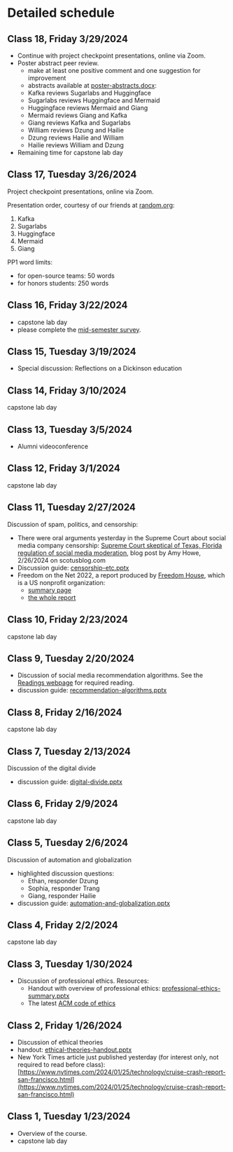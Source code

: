 # Detailed schedule

<!--

Eliminated??
* Discussion of blockchain and cryptocurrency. See the [Readings
  webpage](../readings.md) for required reading and activities. **Note
  the instructions about no dicussion question -- link to an article
  instead.**
* No class -- instructor away at a conference.
* Informal discussion: *Reflections on trusting trust*
  - optional reading: 
    *  [Reflections on trusting
    trust](https://dl.acm.org/doi/10.1145/358198.358210), Turing award
    lecture by Ken Thompson, published in Communications of the ACM,
    Volume 27, Issue 8, Aug 1984, pp 761–763,
    [https://doi.org/10.1145/358198.358210](https://doi.org/10.1145/358198.358210)
  - optional tools for playing with Ken Thompson's idea:
    [self-rep-tools.zip](class24/self-rep-tools.zip)
  - some possible discussion questions:
    1. Does this mean we cannot actually trust the implementation of
       any computer system, whether or not it is open source?
    2. What are the practical implications of this?
	3. Do you think Thompson-style Easter eggs are hidden in
       e.g. Windows, MacOS, Linux?
    4. What would it take for you to actually trust a computer system?



## Class 28, Friday 5/3/2024

* Informal discussion: *Big ideas in computing*
  - optional reading: The list of recent [Turing award
    winners](https://en.wikipedia.org/wiki/Turing_Award) on
    Wikipedia. In class we will focus on the era 2006-2022.


## Class 27, Tuesday 4/30/2024

Afternoon tea party at the instructor's house (attendance
optional). Please see invitation sent by email for details. Feel free
to arrive any time after 3:00 PM -- you are not required to be on time
for this class!


## Class 26, Friday 4/26/2024

capstone lab day


## Class 25, Tuesday 4/23/2024

* Please complete the [official feedback form](https://dickinson.campuslabs.com/courseeval/) for this course.

* Informal discussion: portrayal of computation in movies, TV, and literature
  - No preparation required.
  - If you get a chance, try to think of a few examples for discussion.


## Class 24, Friday 4/19/2024

capstone lab day

## Class 23, Tuesday 4/16/2024
 
* Informal discussion: ChatGPT and generative AI
  - optional reading: [Issue
    183](https://www.deeplearning.ai/the-batch/issue-183/) of The
    Batch, by Andrew Ng and DeepLearning.AI, February 8, 2024.
* Remaining time for capstone lab

 
## Class 22, Friday 4/12/2024

capstone lab day

## Class 21, Tuesday 4/9/2024

* NQP8: gender and tech (based on 4/8 Amy Diehl event)

## Class 20, Friday 4/5/2024

Poster peer review + capstone lab day

Posters for review:
* [Oppia](class20/Oppia_CESPosterDraft.pdf)
* [Genetic algorithm research](class20/ShakerCheckPosterDraft.pptx)
* [Transformers](class20/transformers.pptx)


## Class 19, Tuesday 4/2/2024

* NQP7: Discussion of DuoLingo and human computing. See the [Readings
  webpage](../readings.md) for required reading/viewing.


-->

## Class 18, Friday 3/29/2024

* Continue with project checkpoint presentations, online via Zoom.
* Poster abstract peer review. 
  - make at least one positive comment and one suggestion for improvement
  - abstracts available at [poster-abstracts.docx](https://dickinson0-my.sharepoint.com/:w:/g/personal/jmac_dickinson_edu/EWdhXAfQa0xFuDsmx4ZFUbcBElioZMSnvnFe52AZbc7-eA?e=PyQvgm):
  - Kafka reviews Sugarlabs and Huggingface
  - Sugarlabs reviews Huggingface and Mermaid
  - Huggingface reviews Mermaid and Giang
  - Mermaid reviews Giang and Kafka
  - Giang reviews Kafka and Sugarlabs
  - William reviews Dzung and Hailie 
  - Dzung reviews Hailie and William
  - Hailie reviews William and Dzung
* Remaining time for capstone lab day



## Class 17, Tuesday 3/26/2024

Project checkpoint presentations, online via Zoom.

Presentation order, courtesy of our friends at [random.org](https://www.random.org/lists/):
1. Kafka
1. Sugarlabs
1. Huggingface
1. Mermaid
1. Giang

PP1 word limits:
* for open-source teams: 50 words
* for honors students: 250 words



## Class 16, Friday 3/22/2024 

* capstone lab day
* please complete the [mid-semester
  survey](https://forms.office.com/r/vzuxfzcaQ7).


## Class 15, Tuesday 3/19/2024 

* Special discussion: Reflections on a Dickinson education

## Class 14, Friday 3/10/2024 

capstone lab day




## Class 13, Tuesday 3/5/2024 

* Alumni videoconference


## Class 12, Friday 3/1/2024 

capstone lab day


## Class 11, Tuesday 2/27/2024 

Discussion of spam, politics, and censorship:
* There were oral arguments yesterday in the Supreme Court about social media company censorship: [Supreme Court skeptical of Texas, Florida regulation of social media moderation](https://www.scotusblog.com/2024/02/supreme-court-skeptical-of-texas-florida-regulation-of-social-media-moderation/), blog post by Amy Howe, 2/26/2024 on scotusblog.com  
* Discussion guide: [censorship-etc.pptx](class11/censorship-etc.pptx)
* Freedom on the Net 2022, a report produced by [Freedom House](https://freedomhouse.org), which is a US nonprofit organization:
  - [summary page](class11/fotn2022-summary.pdf)
  - [the whole report](https://freedomhouse.org/sites/default/files/2022-10/FOTN2022Digital.pdf)

## Class 10, Friday 2/23/2024 

capstone lab day


## Class 9, Tuesday 2/20/2024 


* Discussion of social media recommendation algorithms. See the
  [Readings webpage](../readings.md) for required reading.
* discussion guide: [recommendation-algorithms.pptx](class09/recommendation-algorithms.pptx) 


## Class 8, Friday 2/16/2024 

capstone lab day



## Class 7, Tuesday 2/13/2024 

Discussion of the digital divide
* discussion guide: [digital-divide.pptx](class07/digital-divide.pptx) 

## Class 6, Friday 2/9/2024 

capstone lab day



## Class 5, Tuesday 2/6/2024 

Discussion of automation and globalization
* highlighted discussion questions:
  - Ethan, responder Dzung
  - Sophia, responder Trang 
  - Giang, responder Hailie
* discussion guide: [automation-and-globalization.pptx](class05/automation-and-globalization.pptx) 
  


## Class 4, Friday 2/2/2024 

capstone lab day


## Class 3, Tuesday 1/30/2024 


* Discussion of professional ethics. Resources:
  - Handout with overview of professional ethics: [professional-ethics-summary.pptx](class03/professional-ethics-summary.pptx)
  - The latest [ACM code of ethics](https://www.acm.org/code-of-ethics)



## Class 2, Friday 1/26/2024

* Discussion of ethical theories
* handout: [ethical-theories-handout.pptx](class02/ethical-theories-handout.pptx)
* New York Times article just published yesterday (for interest only, not required to read before class): [https://www.nytimes.com/2024/01/25/technology/cruise-crash-report-san-francisco.html](https://www.nytimes.com/2024/01/25/technology/cruise-crash-report-san-francisco.html)



## Class 1, Tuesday 1/23/2024

* Overview of the course. 
* capstone lab day


